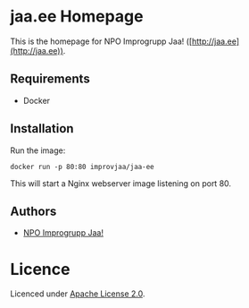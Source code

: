 # jaa.ee Homepage

This is the homepage for NPO Improgrupp Jaa! ([http://jaa.ee](http://jaa.ee)).

## Requirements

* Docker

## Installation

Run the image:

```
docker run -p 80:80 improvjaa/jaa-ee
```

This will start a Nginx webserver image listening on port 80.

## Authors

* [NPO Improgrupp Jaa!](http://jaa.ee)

# Licence

Licenced under [Apache License 2.0](http://choosealicense.com/licenses/apache-2.0).
